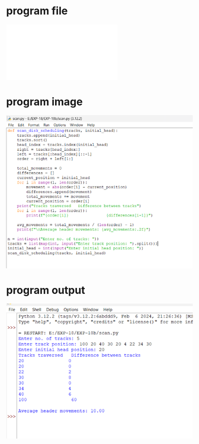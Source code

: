 # program file
![program_file](scan.py)

# program image
![program_image](scan_program.png)

# program output
![program_output](scan_output.png)
